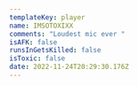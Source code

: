 ```yaml
---
templateKey: player
name: IMSOTOXIXX
comments: "Loudest mic ever "
isAFK: false
runsInGetsKilled: false
isToxic: false
date: 2022-11-24T20:29:30.176Z
---
```

